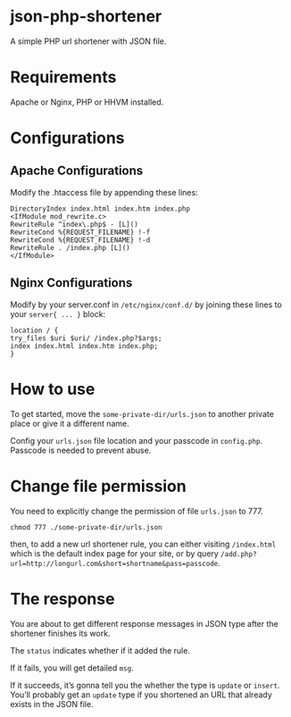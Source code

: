 # json-php-shortener
A simple PHP url shortener with JSON file.


# Requirements
Apache or Nginx, PHP or HHVM installed.

# Configurations

## Apache Configurations
Modify the .htaccess file by appending these lines:

```
DirectoryIndex index.html index.htm index.php
<IfModule mod_rewrite.c>
RewriteRule ^index\.php$ - [L]()
RewriteCond %{REQUEST_FILENAME} !-f
RewriteCond %{REQUEST_FILENAME} !-d
RewriteRule . /index.php [L]()
</IfModule>
```

## Nginx Configurations
Modify by your server.conf in `/etc/nginx/conf.d/` by joining these lines to your `server{ ... }` block:

```
location / {
try_files $uri $uri/ /index.php?$args;
index index.html index.htm index.php;
}
```

# How to use
To get started, move the `some-private-dir/urls.json` to another private place or give it a different name.

Config your `urls.json` file location and your passcode in `config.php`. Passcode is needed to prevent abuse.

# Change file permission
You need to explicitly change the permission of file `urls.json`  to 777.

```
chmod 777 ./some-private-dir/urls.json
```

then, to add a new url shortener rule, you can either visiting `/index.html` which is the default index page for your site, or by query `/add.php?url=http://longurl.com&short=shortname&pass=passcode`.

# The response

You are about to get different response messages in JSON type after the shortener finishes its work.

The `status` indicates whether if it added the rule.

If it fails, you will get detailed `msg`.

If it succeeds, it’s gonna tell you the whether the type is `update` or `insert`. You’ll probably get an `update` type if you shortened an URL that already exists in the JSON file.


